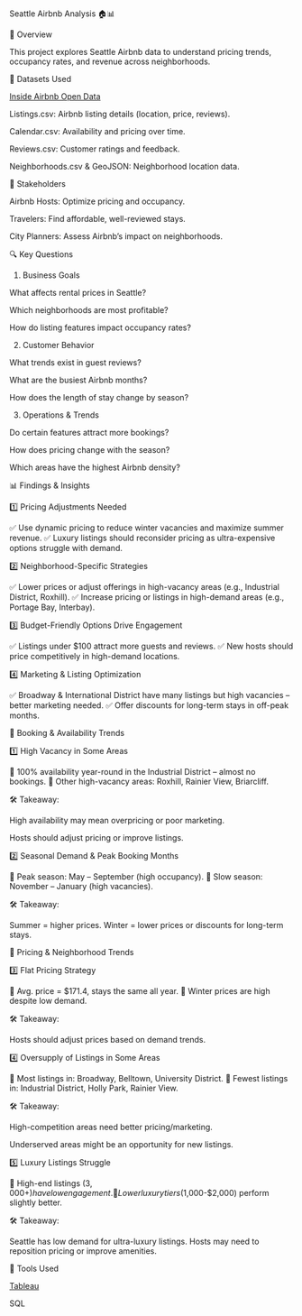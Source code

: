Seattle Airbnb Analysis 🏠📊

📌 Overview

This project explores Seattle Airbnb data to understand pricing trends, occupancy rates, and revenue across neighborhoods.

📂 Datasets Used

[Inside Airbnb Open Data](https://insideairbnb.com/get-the-data/)

Listings.csv: Airbnb listing details (location, price, reviews).

Calendar.csv: Availability and pricing over time.

Reviews.csv: Customer ratings and feedback.

Neighborhoods.csv & GeoJSON: Neighborhood location data.

👥 Stakeholders

Airbnb Hosts: Optimize pricing and occupancy.

Travelers: Find affordable, well-reviewed stays.

City Planners: Assess Airbnb’s impact on neighborhoods.

🔍 Key Questions

1. Business Goals

What affects rental prices in Seattle?

Which neighborhoods are most profitable?

How do listing features impact occupancy rates?

2. Customer Behavior

What trends exist in guest reviews?

What are the busiest Airbnb months?

How does the length of stay change by season?

3. Operations & Trends

Do certain features attract more bookings?

How does pricing change with the season?

Which areas have the highest Airbnb density?

📊 Findings & Insights

1️⃣ Pricing Adjustments Needed

✅ Use dynamic pricing to reduce winter vacancies and maximize summer revenue.
✅ Luxury listings should reconsider pricing as ultra-expensive options struggle with demand.

2️⃣ Neighborhood-Specific Strategies

✅ Lower prices or adjust offerings in high-vacancy areas (e.g., Industrial District, Roxhill).
✅ Increase pricing or listings in high-demand areas (e.g., Portage Bay, Interbay).

3️⃣ Budget-Friendly Options Drive Engagement

✅ Listings under $100 attract more guests and reviews.
✅ New hosts should price competitively in high-demand locations.

4️⃣ Marketing & Listing Optimization

✅ Broadway & International District have many listings but high vacancies – better marketing needed.
✅ Offer discounts for long-term stays in off-peak months.

📌 Booking & Availability Trends

1️⃣ High Vacancy in Some Areas

🔹 100% availability year-round in the Industrial District – almost no bookings.
🔹 Other high-vacancy areas: Roxhill, Rainier View, Briarcliff.

🛠 Takeaway:

High availability may mean overpricing or poor marketing.

Hosts should adjust pricing or improve listings.

2️⃣ Seasonal Demand & Peak Booking Months

🔹 Peak season: May – September (high occupancy).
🔹 Slow season: November – January (high vacancies).

🛠 Takeaway:

Summer = higher prices. Winter = lower prices or discounts for long-term stays.

📌 Pricing & Neighborhood Trends

3️⃣ Flat Pricing Strategy

🔹 Avg. price = $171.4, stays the same all year.
🔹 Winter prices are high despite low demand.

🛠 Takeaway:

Hosts should adjust prices based on demand trends.

4️⃣ Oversupply of Listings in Some Areas

🔹 Most listings in: Broadway, Belltown, University District.
🔹 Fewest listings in: Industrial District, Holly Park, Rainier View.

🛠 Takeaway:

High-competition areas need better pricing/marketing.

Underserved areas might be an opportunity for new listings.

5️⃣ Luxury Listings Struggle

🔹 High-end listings ($3,000+) have low engagement.
🔹 Lower luxury tiers ($1,000-$2,000) perform slightly better.

🛠 Takeaway:

Seattle has low demand for ultra-luxury listings. Hosts may need to reposition pricing or improve amenities.

📌 Tools Used

[Tableau](https://public.tableau.com/app/profile/gabe.puente2118/viz/Seattle-Airbnb-Analysis_17423618274450/SeasonalPriceFluctuationAnalysis)

SQL
